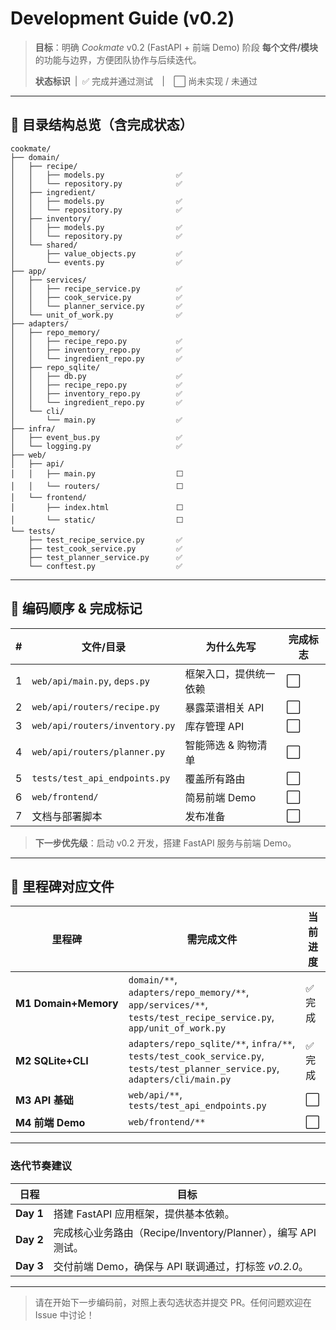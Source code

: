 # Development Guide (v0.2)

> **目标**：明确 *Cookmate* v0.2 (FastAPI + 前端 Demo) 阶段 **每个文件/模块** 的功能与边界，方便团队协作与后续迭代。
>
> **状态标识** | ✅ 完成并通过测试 | ⬜ 尚未实现 / 未通过

---

## 📂 目录结构总览（含完成状态）

```text
cookmate/
├── domain/
│   ├── recipe/
│   │   ├── models.py                ✅
│   │   └── repository.py            ✅
│   ├── ingredient/
│   │   ├── models.py                ✅
│   │   └── repository.py            ✅
│   ├── inventory/
│   │   ├── models.py                ✅
│   │   └── repository.py            ✅
│   └── shared/
│       ├── value_objects.py         ✅
│       └── events.py                ✅
├── app/
│   ├── services/
│   │   ├── recipe_service.py        ✅
│   │   ├── cook_service.py          ✅
│   │   └── planner_service.py       ✅
│   └── unit_of_work.py              ✅
├── adapters/
│   ├── repo_memory/
│   │   ├── recipe_repo.py           ✅
│   │   ├── inventory_repo.py        ✅
│   │   └── ingredient_repo.py       ✅
│   ├── repo_sqlite/
│   │   ├── db.py                    ✅
│   │   ├── recipe_repo.py           ✅
│   │   ├── inventory_repo.py        ✅
│   │   └── ingredient_repo.py       ✅
│   └── cli/
│       └── main.py                  ✅
├── infra/
│   ├── event_bus.py                 ✅
│   └── logging.py                   ✅
├── web/
│   ├── api/
│   │   ├── main.py                  ⬜
│   │   └── routers/                 ⬜
│   └── frontend/
│       ├── index.html               ⬜
│       └── static/                  ⬜
└── tests/
    ├── test_recipe_service.py       ✅
    ├── test_cook_service.py         ✅
    ├── test_planner_service.py      ✅
    └── conftest.py                  ✅
```

---

## 🚦 编码顺序 & 完成标记

| # | 文件/目录 | 为什么先写 | 完成标志 |
|---|-----------|-----------|---------|
| 1 | `web/api/main.py`, `deps.py` | 框架入口，提供统一依赖 | ⬜ |
| 2 | `web/api/routers/recipe.py` | 暴露菜谱相关 API | ⬜ |
| 3 | `web/api/routers/inventory.py` | 库存管理 API | ⬜ |
| 4 | `web/api/routers/planner.py` | 智能筛选 & 购物清单 | ⬜ |
| 5 | `tests/test_api_endpoints.py` | 覆盖所有路由 | ⬜ |
| 6 | `web/frontend/` | 简易前端 Demo | ⬜ |
| 7 | 文档与部署脚本 | 发布准备 | ⬜ |

> **下一步优先级**：启动 v0.2 开发，搭建 FastAPI 服务与前端 Demo。

---

## 📑 里程碑对应文件

| 里程碑 | 需完成文件 | 当前进度 |
|--------|-----------|---------|
| **M1 Domain+Memory** | `domain/**`, `adapters/repo_memory/**`, `app/services/**`, `tests/test_recipe_service.py`, `app/unit_of_work.py` | ✅ 完成 |
| **M2 SQLite+CLI** | `adapters/repo_sqlite/**`, `infra/**`, `tests/test_cook_service.py`, `tests/test_planner_service.py`, `adapters/cli/main.py` | ✅ 完成 |
| **M3 API 基础** | `web/api/**`, `tests/test_api_endpoints.py` | ⬜ |
| **M4 前端 Demo** | `web/frontend/**` | ⬜ |

---

### 迭代节奏建议

| 日程 | 目标 |
|------|------|
| **Day 1** | 搭建 FastAPI 应用框架，提供基本依赖。 |
| **Day 2** | 完成核心业务路由（Recipe/Inventory/Planner），编写 API 测试。 |
| **Day 3** | 交付前端 Demo，确保与 API 联调通过，打标签 *v0.2.0*。 |

---

> 请在开始下一步编码前，对照上表勾选状态并提交 PR。任何问题欢迎在 Issue 中讨论！
